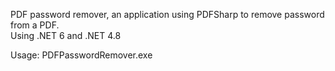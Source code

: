 PDF password remover, an application using PDFSharp to remove password from a PDF.\
Using .NET 6 and .NET 4.8

Usage: PDFPasswordRemover.exe <pdf file path>
